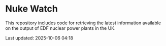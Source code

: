 # Nuke Watch

This repository includes code for retrieving the latest information available on the output of EDF nuclear power plants in the UK.

Last updated: 2025-10-06 04:18